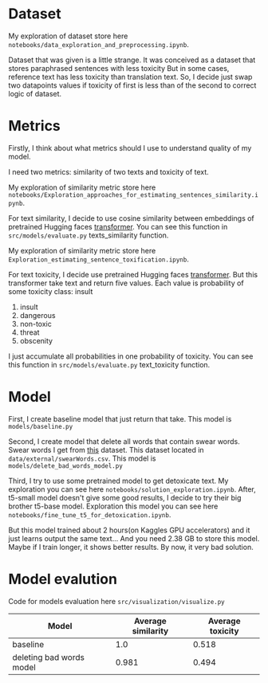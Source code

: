 # Dataset
My exploration of dataset store here `notebooks/data_exploration_and_preprocessing.ipynb`.

Dataset that was given is a little strange. It was conceived as a dataset that stores paraphrased sentences with less toxicity
But in some cases, reference text has less toxicity than translation text. So, I decide just swap two datapoints values 
if toxicity of first is less than of the second to correct logic of dataset.

# Metrics
Firstly, I think about what metrics should I use to understand quality of my model.

I need two metrics: similarity of two texts and toxicity of text.

My exploration of similarity metric store here `notebooks/Exploration_approaches_for_estimating_sentences_similarity.ipynb`.

For text similarity, I decide to use cosine similarity between embeddings of pretrained Hugging faces [transformer](https://huggingface.co/sentence-transformers/all-MiniLM-L6-v2).
You can see this function in `src/models/evaluate.py` texts_similarity function.

My exploration of similarity metric store here `Exploration_estimating_sentence_toxification.ipynb`.

For text toxicity, I decide use pretrained Hugging faces [transformer](https://huggingface.co/cointegrated/rubert-tiny-toxicity?text=You+fucking+idiot%21).
But this transformer take text and return five values.
Each value is probability of some toxicity class: insult

1. insult
2. dangerous
3. non-toxic
4. threat
5. obscenity

I just accumulate all probabilities in one probability of toxicity.
You can see this function in `src/models/evaluate.py` text_toxicity function.

# Model

First, I create baseline model that just return that take. 
This model is `models/baseline.py`

Second, I create model that delete all words that contain swear words.
Swear words I get from [this](http://www.bannedwordlist.com/) dataset.
This dataset located in `data/external/swearWords.csv`.
This model is `models/delete_bad_words_model.py`

Third, I try to use some pretrained model to get detoxicate text. 
My exploration you can see here `notebooks/solution_exploration.ipynb`.
After, t5-small model doesn't give some good results, I decide to try their big brother
t5-base model. Exploration this model you can see here `notebooks/fine_tune_t5_for_detoxication.ipynb`.

But this model trained about 2 hours(on Kaggles GPU accelerators) and it just learns output the same text...
And you need 2.38 GB to store this model. Maybe if I train longer, it shows better results. By now, it very bad solution.





# Model evalution
Code for models evaluation here `src/visualization/visualize.py`

| Model                    | Average similarity | Average toxicity |
|--------------------------|--------------------|------------------|
| baseline                 | 1.0                | 0.518            |        |
| deleting bad words model | 0.981              | 0.494            |